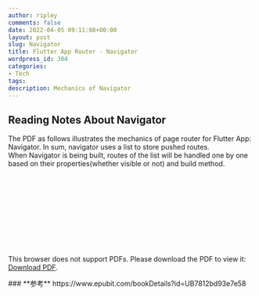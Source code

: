 ```yaml
---
author: ripley
comments: false
date: 2022-04-05 09:11:08+00:00
layout: post
slug: Navigator
title: Flutter App Router - Navigator
wordpress_id: 304
categories:
- Tech
tags:
description: Mechanics of Navigator
---
```

## **Reading Notes About Navigator**   
The PDF as follows illustrates the mechanics of page router for Flutter App: Navigator. In sum, navigator uses a list to store pushed routes.  
When Navigator is being built, routes of the list will be handled one by one based on their properties(whether visible or not) and build method.   
    
<object data="https://ririripley.github.io/assets/img/Navigation.pdf" type="application/pdf" width="1200px" height="1400px">
    <embed src="https://ririripley.github.io/assets/img/Navigation.pdf">
        <p>This browser does not support PDFs. Please download the PDF to view it: <a href="https://ririripley.github.io/assets/img/Navigation.pdf">Download PDF</a>.</p>
    </embed>
</object>  
### **参考**     
https://www.epubit.com/bookDetails?id=UB7812bd93e7e58

